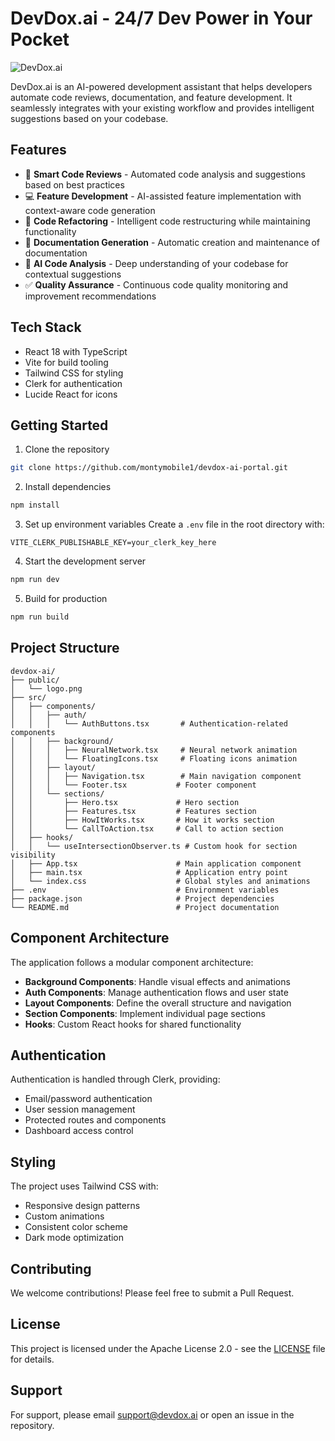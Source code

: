 # DevDox.ai - 24/7 Dev Power in Your Pocket

![DevDox.ai](https://github.com/montymobile1/devdox-ai-portal/blob/f92d27d2f4f23229f8f83f2db3dd378c26a8cd03/public/logo.png)

DevDox.ai is an AI-powered development assistant that helps developers automate code reviews, documentation, and feature development. It seamlessly integrates with your existing workflow and provides intelligent suggestions based on your codebase.

## Features

- 🤖 **Smart Code Reviews** - Automated code analysis and suggestions based on best practices
- 💻 **Feature Development** - AI-assisted feature implementation with context-aware code generation
- 🔄 **Code Refactoring** - Intelligent code restructuring while maintaining functionality
- 📝 **Documentation Generation** - Automatic creation and maintenance of documentation
- 🧠 **AI Code Analysis** - Deep understanding of your codebase for contextual suggestions
- ✅ **Quality Assurance** - Continuous code quality monitoring and improvement recommendations

## Tech Stack

- React 18 with TypeScript
- Vite for build tooling
- Tailwind CSS for styling
- Clerk for authentication
- Lucide React for icons

## Getting Started

1. Clone the repository
```bash
git clone https://github.com/montymobile1/devdox-ai-portal.git
```

2. Install dependencies
```bash
npm install
```

3. Set up environment variables
Create a `.env` file in the root directory with:
```
VITE_CLERK_PUBLISHABLE_KEY=your_clerk_key_here
```

4. Start the development server
```bash
npm run dev
```

5. Build for production
```bash
npm run build
```

## Project Structure

```
devdox-ai/
├── public/
│   └── logo.png
├── src/
│   ├── components/
│   │   ├── auth/
│   │   │   └── AuthButtons.tsx       # Authentication-related components
│   │   ├── background/
│   │   │   ├── NeuralNetwork.tsx     # Neural network animation
│   │   │   └── FloatingIcons.tsx     # Floating icons animation
│   │   ├── layout/
│   │   │   ├── Navigation.tsx        # Main navigation component
│   │   │   └── Footer.tsx           # Footer component
│   │   └── sections/
│   │       ├── Hero.tsx             # Hero section
│   │       ├── Features.tsx         # Features section
│   │       ├── HowItWorks.tsx       # How it works section
│   │       └── CallToAction.tsx     # Call to action section
│   ├── hooks/
│   │   └── useIntersectionObserver.ts # Custom hook for section visibility
│   ├── App.tsx                      # Main application component
│   ├── main.tsx                     # Application entry point
│   └── index.css                    # Global styles and animations
├── .env                             # Environment variables
├── package.json                     # Project dependencies
└── README.md                        # Project documentation
```

## Component Architecture

The application follows a modular component architecture:

- **Background Components**: Handle visual effects and animations
- **Auth Components**: Manage authentication flows and user state
- **Layout Components**: Define the overall structure and navigation
- **Section Components**: Implement individual page sections
- **Hooks**: Custom React hooks for shared functionality

## Authentication

Authentication is handled through Clerk, providing:
- Email/password authentication
- User session management
- Protected routes and components
- Dashboard access control

## Styling

The project uses Tailwind CSS with:
- Responsive design patterns
- Custom animations
- Consistent color scheme
- Dark mode optimization

## Contributing

We welcome contributions! Please feel free to submit a Pull Request.

## License

This project is licensed under the Apache License 2.0 - see the [LICENSE](LICENSE) file for details.

## Support

For support, please email support@devdox.ai or open an issue in the repository.
